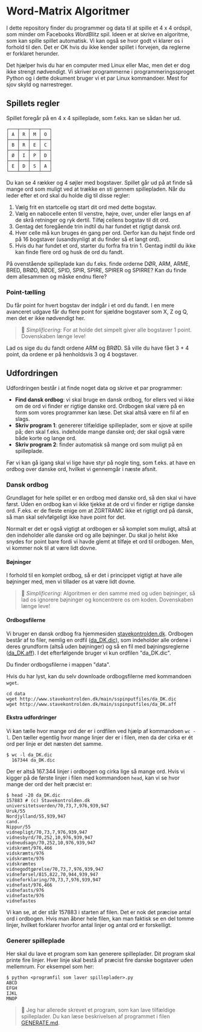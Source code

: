 # Word-Matrix Algoritmer

I dette repository finder du programmer og data til at spille et 4 x 4 ordspil, som minder om Facebooks *WordBlitz* spil. Ideen er at skrive en algoritme, som kan spille spillet automatisk. Vi kan også se hvor godt vi klarer os i forhold til den. Det er OK hvis du ikke kender spillet i forvejen, da reglerne er forklaret herunder.

Det hjælper hvis du har en computer med Linux eller Mac, men det er dog ikke strengt nødvendigt. Vi skriver programmerne i  programmeringssproget Python og i dette dokument bruger vi et par Linux kommandoer. Mest for sjov skyld og narrestreger.

## Spillets regler

Spillet foregår på en 4 x 4 spilleplade, som f.eks. kan se sådan her ud.

```
┌───┬───┬───┬───┐
│ A │ R │ M │ O │
├───┼───┼───┼───┤
│ B │ R │ E │ C │
├───┼───┼───┼───┤
│ Ø │ I │ P │ D │
├───┼───┼───┼───┤
│ E │ D │ S │ A │
└───┴───┴───┴───┘
```

Du kan se 4 rækker og 4 søjler med bogstaver. Spillet går ud på at finde så mange ord som muligt ved at trække en sti gennem spillepladen. Når du leder efter et ord skal du holde dig til disse regler:

1. Vælg frit en startcelle og start dit ord med dette bogstav.
1. Vælg en nabocelle enten til venstre, højre, over, under eller langs en af de skrå retninger og ryk dertil. Tilføj cellens bogstav til dit ord.
1. Gentag det foregående trin indtil du har fundet et rigtigt dansk ord.
1. Hver celle må kun bruges én gang per ord. Derfor kan du højst finde ord på 16 bogstaver (usandsynligt at du finder så et langt ord).
1. Hvis du har fundet et ord, starter du forfra fra trin 1. Gentag indtil du ikke kan finde flere ord og husk de ord du fandt.

På ovenstående spilleplade kan du f.eks. finde orderne DØR, ARM, ARME, BRED, BRØD, BØDE, SPID, SPIR, SPIRE, SPIRER og SPIRRE? Kan du finde dem allesammen og måske endnu flere?

### Point-tælling

Du får point for hvert bogstav der indgår i et ord du fandt. I en mere avanceret udgave får du flere point for sjældne bogstaver som X, Z og Q, men det er ikke nødvendigt her.

> 👑 *Simplificering:* For at holde det simpelt giver alle bogstaver 1 point. Dovenskaben længe leve!

Lad os sige du du fandt ordene ARM og BRØD. Så ville du have fået 3 + 4 point, da ordene er på henholdsvis 3 og 4 bogstaver.


## Udfordringen

Udfordringen består i at finde noget data og skrive et par programmer:

- **Find dansk ordbog**: vi skal bruge en dansk ordbog, for ellers ved vi ikke om de ord vi finder er rigtige danske ord. Ordbogen skal være på en form som vores programmer kan læse. Det skal altså være en fil af en slags.
- **Skriv program 1**: genererer tilfældige spilleplader, som er sjove at spille på; den skal f.eks. indeholde mange danske ord; der skal også være både korte og lange ord.
- **Skriv program 2**: finder automatisk så mange ord som muligt på en spilleplade.

Før vi kan gå igang skal vi lige have styr på nogle ting, som f.eks. at have en ordbog over danske ord, hvilket vi gennemgår i næste afsnit.

### Dansk ordbog

Grundlaget for hele spillet er en ordbog med danske ord, så den skal vi have først. Uden en ordbog kan vi ikke tjekke at de ord vi finder er rigtige danske ord. F.eks. er de fleste enige om at ZGRTRAMC ikke et rigtigt ord på dansk, så man skal selvfølgeligt ikke have point for det.

Normalt er det er også vigtigt at ordbogen er så komplet som muligt, altså at den indeholder alle danske ord og alle bøjninger. Du skal jo helst ikke snydes for point bare fordi vi havde glemt at tilføje et ord til ordbogen. Men, vi kommer nok til at være lidt dovne.

#### Bøjninger

I forhold til en komplet ordbog, så er det i princippet vigtigt at have alle bøjninger med, men vi tillader os at være lidt dovne.

> 👑 *Simplificering:* Algoritmen er den samme med og uden bøjninger, så lad os ignorere bøjninger og koncentrere os om koden. Dovenskaben længe leve!

#### Ordbogsfilerne

Vi bruger en dansk ordbog fra hjemmesiden [stavekontrolden.dk](http://stavekontrolden.dk). Ordbogen består af to filer, nemlig en ordfil ([da_DK.dic](http://www.stavekontrolden.dk/main/sspinputfiles/da_DK.dic)), som indeholder alle ordene i deres grundform (altså uden bøjninger) og så en fil med bøjningsreglerne ([da_DK.aff](http://www.stavekontrolden.dk/main/sspinputfiles/da_DK.aff)). I det efterfølgende bruger vi kun ordfilen "da_DK.dic".

Du finder ordbogsfilerne i mappen "data".

Hvis du har lyst, kan du selv downloade ordbogsfilerne med kommandoen `wget`.

```
cd data
wget http://www.stavekontrolden.dk/main/sspinputfiles/da_DK.dic
wget http://www.stavekontrolden.dk/main/sspinputfiles/da_DK.aff
```

#### Ekstra udfordringer

Vi kan tælle hvor mange ord der er i ordfilen ved hjælp af kommandoen `wc -l`. Den tæller egentlig hvor mange linjer der er i filen, men da der cirka er ét ord per linje er det næsten det samme.

```
$ wc -l da_DK.dic
  167344 da_DK.dic
```

Der er altså 167.344 linjer i ordbogen og cirka lige så mange ord. Hvis vi kigger på de første linjer i filen med kommandoen `head`, kan vi se hvor mange der ord der helt præcist er:

```
$ head -20 da_DK.dic
157883 # (c) Stavekontrolden.dk
universitetsverden/70,73,7,976,939,947
Uruk/55
Nordjylland/55,939,947
cand.
Nippur/55
vidnepligt/70,73,7,976,939,947
vidnesbyrd/70,252,10,976,939,947
vidneudsagn/70,252,10,976,939,947
vidskræmt/976,466
vidskræmts/976
vidskræmte/976
vidskræmtes
vidnegodtgørelse/70,73,7,976,939,947
vidneførsel/815,822,70,944,939,947
vidneforklaring/70,73,7,976,939,947
vidnefast/976,466
vidnefasts/976
vidnefaste/976
vidnefastes
```

Vi kan se, at der står 157883 i starten af filen. Det er nok det præcise antal ord i ordbogen. Hvis man åbner hele filen, kan man faktisk se en del tomme linjer, hvilket forklarer hvorfor antal linjer og antal ord er forskelligt.

### Generer spilleplade

Her skal du lave et program som kan generere spilleplader. Dit program skal printe fire linjer. Hver linje skal bestå af præcist fire danske bogstaver uden mellemrum. For eksempel som her:

```
$ python <programfil som laver spilleplader>.py
ABCD
EFGH
IJKL
MNOP
```


> 👑 Jeg har allerede skrevet et program, som kan lave tilfældige spilleplader. Du kan læse beskrivelsen af programmet i filen [GENERATE.md](./GENERATE.md).
